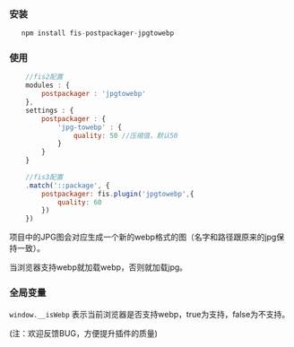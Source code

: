 ### 安装

```javascript
   npm install fis-postpackager-jpgtowebp
```

### 使用

```javascript
    //fis2配置
    modules : {
    	postpackager : 'jpgtowebp'
    },
    settings : {
    	postpackager : {
    		'jpg-towebp' : {
                quality: 50 //压缩值，默认50
            }
    	}
    }
    
    //fis3配置
    .match('::package', {
        postpackager: fis.plugin('jpgtowebp',{
            quality: 60
        })
    })
```

项目中的JPG图会对应生成一个新的webp格式的图（名字和路径跟原来的jpg保持一致）。

当浏览器支持webp就加载webp，否则就加载jpg。

### 全局变量

`window.__isWebp` 表示当前浏览器是否支持webp，true为支持，false为不支持。

(注：欢迎反馈BUG，方便提升插件的质量)
